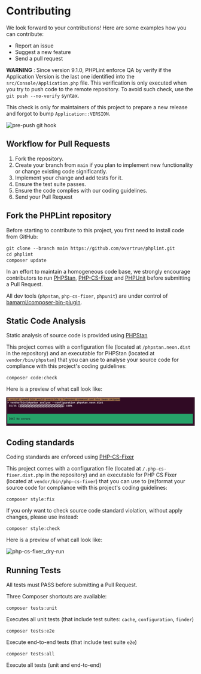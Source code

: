# Contributing

We look forward to your contributions! Here are some examples how you can contribute:

- Report an issue
- Suggest a new feature
- Send a pull request

**WARNING** : Since version 9.1.0, PHPLint enforce QA by verify if the Application Version is the last one identified 
into the `src/Console/Application.php` file.
This verification is only executed when you try to push code to the remote repository.
To avoid such check, use the `git push --no-verify` syntax. 

This check is only for maintainers of this project to prepare a new release and forgot to bump `Application::VERSION`.

![pre-push git hook](../assets/pre-push-hook.png)

## Workflow for Pull Requests

1. Fork the repository.
1. Create your branch from `main` if you plan to implement new functionality or change existing code significantly.
1. Implement your change and add tests for it.
1. Ensure the test suite passes.
1. Ensure the code complies with our coding guidelines.
1. Send your Pull Request

## Fork the PHPLint repository

Before starting to contribute to this project, you first need to install code from GitHub:

```shell 
git clone --branch main https://github.com/overtrue/phplint.git
cd phplint 
composer update
```

In an effort to maintain a homogeneous code base, we strongly encourage contributors to run 
[PHPStan][phpstan], [PHP-CS-Fixer][php-cs-fixer] and [PHPUnit][phpunit] before submitting a Pull Request.

All dev tools (`phpstan`, `php-cs-fixer`, `phpunit`) are under control of [bamarni/composer-bin-plugin][bamarni/composer-bin-plugin].

## Static Code Analysis

Static analysis of source code is provided using [PHPStan][phpstan]

This project comes with a configuration file (located at `/phpstan.neon.dist` in the repository)
and an executable for PHPStan (located at `vendor/bin/phpstan`) that you can use to analyse your source code for compliance with this project's coding guidelines:

```shell
composer code:check
```

Here is a preview of what call look like:

![phpstan_run](./assets/phpstan_run.png)

## Coding standards

Coding standards are enforced using [PHP-CS-Fixer][php-cs-fixer]

This project comes with a configuration file (located at `/.php-cs-fixer.dist.php` in the repository) 
and an executable for PHP CS Fixer (located at `vendor/bin/php-cs-fixer`) that you can use to (re)format your source code for compliance with this project's coding guidelines:

```shell
composer style:fix
```

If you only want to check source code standard violation, without apply changes, please use instead: 

```shell
composer style:check
```

Here is a preview of what call look like:

![php-cs-fixer_dry-run](./assets/php-cs-fixer_dry-run.png)

## Running Tests

All tests must PASS before submitting a Pull Request.

Three Composer shortcuts are available:

```shell
composer tests:unit
```
Executes all unit tests (that include test suites: `cache`, `configuration`, `finder`)

```shell
composer tests:e2e
```
Execute end-to-end tests (that include test suite `e2e`)

```shell
composer tests:all
```
Execute all tests (unit and end-to-end)

[bamarni/composer-bin-plugin]: https://github.com/bamarni/composer-bin-plugin
[phpstan]: https://github.com/phpstan/phpstan
[php-cs-fixer]: https://github.com/PHP-CS-Fixer/PHP-CS-Fixer
[phpunit]: https://github.com/sebastianbergmann/phpunit
